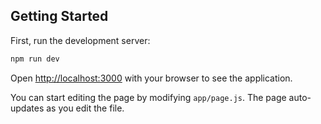## Getting Started

First, run the development server:

```bash
npm run dev
```

Open [http://localhost:3000](http://localhost:3000) with your browser to see the application.

You can start editing the page by modifying `app/page.js`. The page auto-updates as you edit the file.